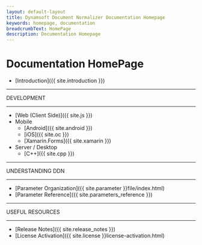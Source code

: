 ```yaml
---
layout: default-layout
title: Dynamsoft Document Normalizer Documentation Homepage
keywords: homepage, documentation
breadcrumbText: HomePage
description: Documentation Homepage
---
```



# Documentation HomePage

* [Introduction]({{ site.introduction }})

<hr>
DEVELOPMENT
<hr>

* [Web (Client Side)]({{ site.js }})
* Mobile
  * [Android]({{ site.android }})
  * [iOS]({{ site.oc }})
  * [Xamarin.Forms]({{ site.xamarin }})
* Server / Desktop
  * [C++]({{ site.cpp }})

<hr>
UNDERSTANDING DDN
<hr>

* [Parameter Organization]({{ site.parameter }}file/index.html)
* [Parameter Reference]({{ site.parameters_reference }})

<hr>
USEFUL RESOURCES
<hr>

* [Release Notes]({{ site.release_notes }})
* [License Activation]({{ site.license }}license-activation.html)
